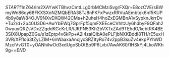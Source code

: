$START$f1nZ64/lm2XAYwKTBhvzCmtLLg0rbMCMziSvgrFXQr+E8ozCVE/sBWmyWn86qy68FKXSXnNZMQbERA38TJ8nFKFxPwzxRRVuAEmbtqk6nf5KUP4b9y8aW84OJV9NXvDXQW42CMs+h2uheH4hoZxEGMBnA1vSypknJkrrDv+Tu2/d+2p40U3D6+AwYbEWq7GprFpf5qmFXEEceCVhltzJy6hdbyF9QFah20wyuyQRZsVDxZZqddKGcKrLR/fJKPN53Kh2bVXTxZAd9TEhdO/kebtRK4BE3SIX8UpapZ0Gu/s1zEptp4v6kPp+A2l4zaiQIbA0ePLFjbNXKBddI8TH/rE5uxH3VR/XFfIc63tZyLZIM+6nWaaxaAncjycSRZItyRo74v2ppB3suZv4ekpPYhWDMzclVvGT0+yOANhilwOd3xdUgoSbOtBp9P6Lvbi7AwAK60/1HSkYj4LkoWKh9g==$END$